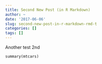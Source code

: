```yaml
---
title: Second New Post (in R Markdown)
author: ~
date: '2017-06-06'
slug: second-new-post-in-r-markdown-rmd-t
categories: []
tags: []
---
```


Another test 2nd

```{r echo= FALSE}
summary(mtcars)
```
